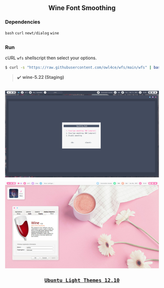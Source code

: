 <h2 align="center">Wine Font Smoothing</h2>

### Dependencies <img alt="" align="right" src="https://badges.pufler.dev/visits/owl4ce/wfs?style=flat-square&label=&color=fa74b2&logo=GitHub&logoColor=white&labelColor=373e4d"/>
`bash` `curl` `newt/dialog` `wine`

##  
### Run
cURL `wfs` shellscript then select your options.

```bash
$ curl -s "https://raw.githubusercontent.com/owl4ce/wfs/main/wfs" | bash
```

> :heavy_check_mark: **wine-5.22 (Staging)**

##  

<p align="center"><img src="./screenshots/wfs.jpg" align="center"/></p>

<p align="center"><img src="./screenshots/screenshot.jpg" align="center"/></p>

##  

### <p align="center"><a href="https://www.deviantart.com/aerilius/art/Ubuntu-Light-Themes-12-10-327631977"><kbd>Ubuntu Light Themes 12.10</kbd></a></p>
